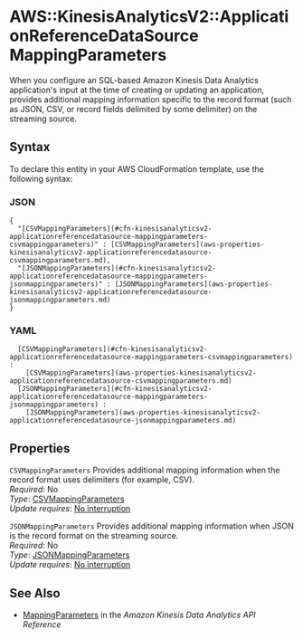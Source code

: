 # AWS::KinesisAnalyticsV2::ApplicationReferenceDataSource MappingParameters<a name="aws-properties-kinesisanalyticsv2-applicationreferencedatasource-mappingparameters"></a>

When you configure an SQL\-based Amazon Kinesis Data Analytics application's input at the time of creating or updating an application, provides additional mapping information specific to the record format \(such as JSON, CSV, or record fields delimited by some delimiter\) on the streaming source\.

## Syntax<a name="aws-properties-kinesisanalyticsv2-applicationreferencedatasource-mappingparameters-syntax"></a>

To declare this entity in your AWS CloudFormation template, use the following syntax:

### JSON<a name="aws-properties-kinesisanalyticsv2-applicationreferencedatasource-mappingparameters-syntax.json"></a>

```
{
  "[CSVMappingParameters](#cfn-kinesisanalyticsv2-applicationreferencedatasource-mappingparameters-csvmappingparameters)" : [CSVMappingParameters](aws-properties-kinesisanalyticsv2-applicationreferencedatasource-csvmappingparameters.md),
  "[JSONMappingParameters](#cfn-kinesisanalyticsv2-applicationreferencedatasource-mappingparameters-jsonmappingparameters)" : [JSONMappingParameters](aws-properties-kinesisanalyticsv2-applicationreferencedatasource-jsonmappingparameters.md)
}
```

### YAML<a name="aws-properties-kinesisanalyticsv2-applicationreferencedatasource-mappingparameters-syntax.yaml"></a>

```
﻿  [CSVMappingParameters](#cfn-kinesisanalyticsv2-applicationreferencedatasource-mappingparameters-csvmappingparameters) : 
    [CSVMappingParameters](aws-properties-kinesisanalyticsv2-applicationreferencedatasource-csvmappingparameters.md)
﻿  [JSONMappingParameters](#cfn-kinesisanalyticsv2-applicationreferencedatasource-mappingparameters-jsonmappingparameters) : 
    [JSONMappingParameters](aws-properties-kinesisanalyticsv2-applicationreferencedatasource-jsonmappingparameters.md)
```

## Properties<a name="aws-properties-kinesisanalyticsv2-applicationreferencedatasource-mappingparameters-properties"></a>

`CSVMappingParameters`  <a name="cfn-kinesisanalyticsv2-applicationreferencedatasource-mappingparameters-csvmappingparameters"></a>
Provides additional mapping information when the record format uses delimiters \(for example, CSV\)\.  
*Required*: No  
*Type*: [CSVMappingParameters](aws-properties-kinesisanalyticsv2-applicationreferencedatasource-csvmappingparameters.md)  
*Update requires*: [No interruption](https://docs.aws.amazon.com/AWSCloudFormation/latest/UserGuide/using-cfn-updating-stacks-update-behaviors.html#update-no-interrupt)

`JSONMappingParameters`  <a name="cfn-kinesisanalyticsv2-applicationreferencedatasource-mappingparameters-jsonmappingparameters"></a>
Provides additional mapping information when JSON is the record format on the streaming source\.  
*Required*: No  
*Type*: [JSONMappingParameters](aws-properties-kinesisanalyticsv2-applicationreferencedatasource-jsonmappingparameters.md)  
*Update requires*: [No interruption](https://docs.aws.amazon.com/AWSCloudFormation/latest/UserGuide/using-cfn-updating-stacks-update-behaviors.html#update-no-interrupt)

## See Also<a name="aws-properties-kinesisanalyticsv2-applicationreferencedatasource-mappingparameters--seealso"></a>
+  [MappingParameters](https://docs.aws.amazon.com/kinesisanalytics/latest/apiv2/API_MappingParameters.html) in the *Amazon Kinesis Data Analytics API Reference* 